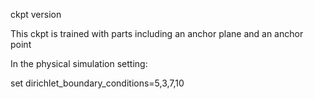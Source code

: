 ckpt version 

This ckpt is trained with parts including an anchor plane and an anchor point 

In the physical simulation setting: 

set dirichlet_boundary_conditions=5,3,7,10
